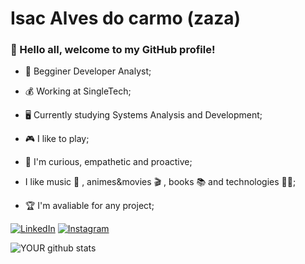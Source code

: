 # Isac Alves do carmo (zaza)
 
### :handshake: Hello all, welcome to my GitHub profile!
 
 
- :beginner: Begginer Developer Analyst;
 
- :moneybag: Working at SingleTech;
 
-  :desktop_computer: Currently studying Systems Analysis and Development;
 
- :video_game: I like to play;
 
- :call_me_hand: I'm curious, empathetic and proactive;
 
- I like music :metal: , animes&movies :clapper: , books :books: and technologies :woman_technologist:;
 
- :trophy: I'm avaliable for any project;

 
[![LinkedIn](https://img.shields.io/badge/LinkedIn-000?style=for-the-badge&logo=linkedin&logoColor=0E76A8)](https://www.linkedin.com/in/isac-alves-865066229/)
[![Instagram](https://img.shields.io/badge/Instagram-000?style=for-the-badge&logo=instagram)](https://www.instagram.com/isac.as2?igsh=MW5xMWc0bG03djkyYg%3D%3D&utm_source=qr)

 
![YOUR github stats](https://github-readme-stats.vercel.app/api?username=Nihal182)
